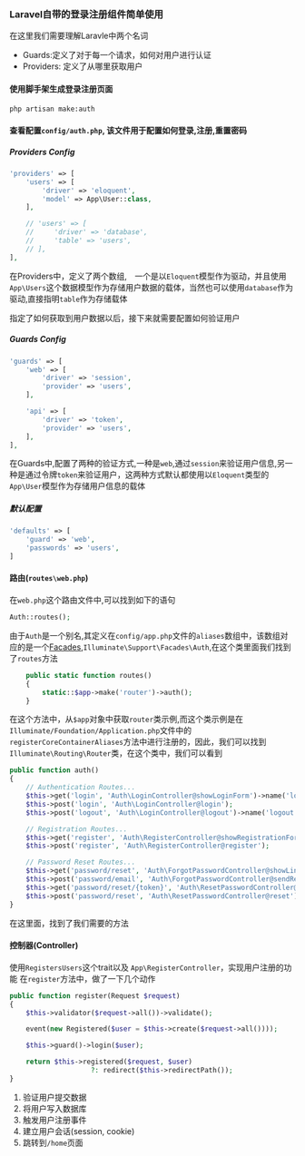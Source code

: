 ### Laravel自带的登录注册组件简单使用

在这里我们需要理解Laravle中两个名词
- Guards:定义了对于每一个请求，如何对用户进行认证
- Providers: 定义了从哪里获取用户

####  使用脚手架生成登录注册页面
```bash
php artisan make:auth
```

#### 查看配置`config/auth.php`, 该文件用于配置如何登录,注册,重置密码
##### Providers Config
```php
'providers' => [
    'users' => [
        'driver' => 'eloquent',
        'model' => App\User::class,
    ],

    // 'users' => [
    //     'driver' => 'database',
    //     'table' => 'users',
    // ],
],
```
在Providers中，定义了两个数组,　一个是以`Eloquent`模型作为驱动，并且使用`App\Users`这个数据模型作为存储用户数据的载体，当然也可以使用`database`作为驱动,直接指明`table`作为存储载体

指定了如何获取到用户数据以后，接下来就需要配置如何验证用户

##### Guards Config
```php
'guards' => [
    'web' => [
        'driver' => 'session',
        'provider' => 'users',
    ],

    'api' => [
        'driver' => 'token',
        'provider' => 'users',
    ],
],
```
在Guards中,配置了两种的验证方式,一种是`web`,通过`session`来验证用户信息,另一种是通过令牌`token`来验证用户，这两种方式默认都使用以`Eloquent`类型的`App\User`模型作为存储用户信息的载体

##### 默认配置
```php
'defaults' => [
    'guard' => 'web',
    'passwords' => 'users',
]
```

#### 路由(`routes\web.php`)
在`web.php`这个路由文件中,可以找到如下的语句
```PHP
Auth::routes();
```
由于`Auth`是一个别名,其定义在`config/app.php`文件的`aliases`数组中，该数组对应的是一个[Facades](https://laravel.com/docs/5.6/facades),`Illuminate\Support\Facades\Auth`,在这个类里面我们找到了`routes`方法

```php
    public static function routes()
    {
        static::$app->make('router')->auth();
    }
```
在这个方法中，从`$app`对象中获取`router`类示例,而这个类示例是在`Illuminate/Foundation/Application.php`文件中的`registerCoreContainerAliases`方法中进行注册的，因此，我们可以找到`Illuminate\Routing\Router`类，在这个类中，我们可以看到

```PHP
public function auth()
{
    // Authentication Routes...
    $this->get('login', 'Auth\LoginController@showLoginForm')->name('login');
    $this->post('login', 'Auth\LoginController@login');
    $this->post('logout', 'Auth\LoginController@logout')->name('logout');

    // Registration Routes...
    $this->get('register', 'Auth\RegisterController@showRegistrationForm')->name('register');
    $this->post('register', 'Auth\RegisterController@register');

    // Password Reset Routes...
    $this->get('password/reset', 'Auth\ForgotPasswordController@showLinkRequestForm')->name('password.request');
    $this->post('password/email', 'Auth\ForgotPasswordController@sendResetLinkEmail')->name('password.email');
    $this->get('password/reset/{token}', 'Auth\ResetPasswordController@showResetForm')->name('password.reset');
    $this->post('password/reset', 'Auth\ResetPasswordController@reset');
}
```
在这里面，找到了我们需要的方法

#### 控制器(Controller)
使用`RegistersUsers`这个trait以及 `App\RegisterController`，实现用户注册的功能
在`register`方法中，做了一下几个动作

```php
public function register(Request $request)
{
    $this->validator($request->all())->validate();

    event(new Registered($user = $this->create($request->all())));

    $this->guard()->login($user);

    return $this->registered($request, $user)
                    ?: redirect($this->redirectPath());
}
```
1. 验证用户提交数据
1. 将用户写入数据库
1. 触发用户注册事件
1. 建立用户会话(session, cookie)
1. 跳转到`/home`页面
